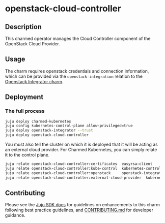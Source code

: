 # openstack-cloud-controller

## Description

This charmed operator manages the Cloud Controller component of the OpenStack
Cloud Provider.

## Usage

The charm requires openstack credentials and connection information, which
can be provided via the `openstack-integration` relation to the 
[Openstack Integrator charm](https://charmhub.io/openstack-integrator).


## Deployment

### The full process

```bash
juju deploy charmed-kubernetes
juju config kubernetes-control-plane allow-privileged=true
juju deploy openstack-integrator --trust
juju deploy openstack-cloud-controller
```

You must also tell the cluster on which it is deployed that it will be
acting as an external cloud provider. For Charmed Kubernetes, you can
simply relate it to the control plane.

```bash
juju relate openstack-cloud-controller:certificates  easyrsa:client
juju relate openstack-cloud-controller:kube-control  kubernetes-control-plane:kube-control
juju relate openstack-cloud-controller:openstack     openstack-integrator:clients
juju relate openstack-cloud-controller:external-cloud-provider  kubernetes-control-plane:external-cloud-provider
```

## Contributing

Please see the [Juju SDK docs](https://juju.is/docs/sdk) for guidelines
on enhancements to this charm following best practice guidelines, and
[CONTRIBUTING.md](https://github.com/charmed-kubernetes/openstack-cloud-controller-operator/blob/main/CONTRIBUTING.md)
for developer guidance.
